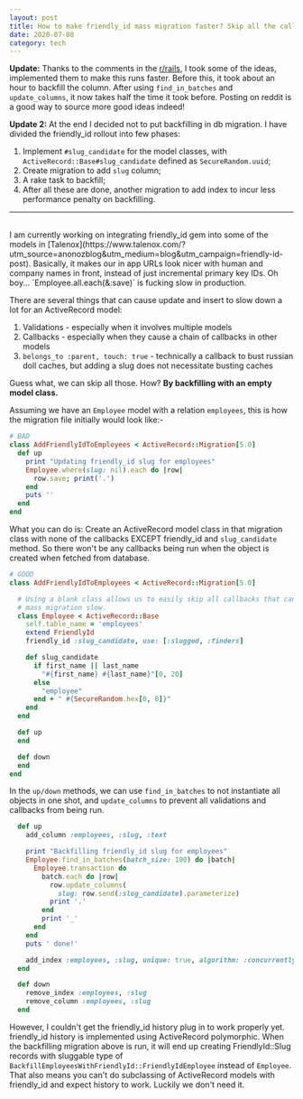 ```yaml
---
layout: post
title: How to make friendly_id mass migration faster? Skip all the callbacks.
date: 2020-07-08
category: tech
---
```


**Update:** Thanks to the comments in the [r/rails](https://www.reddit.com/r/rails/comments/hndvj5/how_to_make_friendly_id_backfilling_migration), I took some of the ideas, implemented them to make this runs faster. Before this, it took about an hour to backfill the column. After using `find_in_batches` and `update_columns`, it now takes half the time it took before. Posting on reddit is a good way to source more good ideas indeed!

**Update 2:** At the end I decided not to put backfilling in db migration. I have divided the friendly_id rollout into few phases:

1. Implement `#slug_candidate` for the model classes, with `ActiveRecord::Base#slug_candidate` defined as `SecureRandom.uuid`;
2. Create migration to add `slug` column;
3. A rake task to backfill;
4. After all these are done, another migration to add index to incur less performance penalty on backfilling.

____
<br>
I am currently working on integrating friendly_id gem into some of the models in [Talenox](https://www.talenox.com/?utm_source=anonozblog&utm_medium=blog&utm_campaign=friendly-id-post). Basically, it makes our in app URLs look nicer with human and company names in front, instead of just incremental primary key IDs. Oh boy... `Employee.all.each(&:save)` is fucking slow in production.

There are several things that can cause update and insert to slow down a lot for an ActiveRecord model:

1. Validations - especially when it involves multiple models
2. Callbacks - especially when they cause a chain of callbacks in other models
3. `belongs_to :parent, touch: true` - technically a callback to bust russian doll caches, but adding a slug does not necessitate busting caches

Guess what, we can skip all those. How? **By backfilling with an empty model class.**

Assuming we have an `Employee` model with a relation `employees`, this is how the migration file initially would look like:-

```ruby
# BAD
class AddFriendlyIdToEmployees < ActiveRecord::Migration[5.0]
  def up
    print "Updating friendly_id slug for employees"
    Employee.where(slug: nil).each do |row|
      row.save; print('.')
    end
    puts ''
  end
end

```

What you can do is: Create an ActiveRecord model class in that migration class with none of the callbacks EXCEPT friendly_id and `slug_candidate` method. So there won't be any callbacks being run when the object is created when fetched from database.

```ruby
# GOOD
class AddFriendlyIdToEmployees < ActiveRecord::Migration[5.0]

  # Using a blank class allows us to easily skip all callbacks that can make
  # mass migration slow.
  class Employee < ActiveRecord::Base
    self.table_name = 'employees'
    extend FriendlyId
    friendly_id :slug_candidate, use: [:slugged, :finders]

    def slug_candidate
      if first_name || last_name
        "#{first_name} #{last_name}"[0, 20]
      else
        "employee"
      end + " #{SecureRandom.hex[0, 8]}"
    end
  end

  def up
  end

  def down
  end
end
```

In the `up/down` methods, we can use `find_in_batches` to not instantiate all objects in one shot, and `update_columns` to prevent all validations and callbacks from being run.

```ruby
  def up
    add_column :employees, :slug, :text

    print "Backfilling friendly_id slug for employees"
    Employee.find_in_batches(batch_size: 100) do |batch|
      Employee.transaction do
        batch.each do |row|
          row.update_columns(
            slug: row.send(:slug_candidate).parameterize)
          print '.'
        end
        print '_'
      end
    end
    puts ' done!'

    add_index :employees, :slug, unique: true, algorithm: :concurrently
  end

  def down
    remove_index :employees, :slug
    remove_column :employees, :slug
  end
```

However, I couldn't get the friendly_id history plug in to work properly yet. friendly_id history is implemented using ActiveRecord polymorphic. When the backfilling migration above is run, it will end up creating FriendlyId::Slug records with sluggable type of `BackfillEmployeesWithFriendlyId::FriendlyIdEmployee` instead of `Employee`. That also means you can't do subclassing of ActiveRecord models with friendly_id and expect history to work. Luckily we don't need it.
